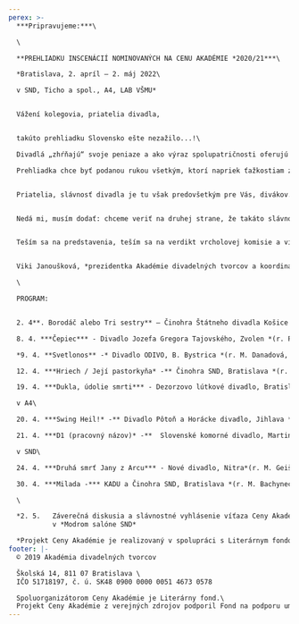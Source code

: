 ```yaml
---
perex: >-
  ***Pripravujeme:***\

  \

  **PREHLIADKU INSCENÁCIÍ NOMINOVANÝCH NA CENU AKADÉMIE *2020/21***\

  *Bratislava, 2. apríl – 2. máj 2022\

  v SND, Ticho a spol., A4, LAB VŠMU*


  Vážení kolegovia, priatelia divadla,


  takúto prehliadku Slovensko ešte nezažilo...!\

  Divadlá „zhŕňajú“ svoje peniaze a ako výraz spolupatričnosti oferujú ich na niečo, čo považujú za výraz spolupatričnosti a slávnosť spoločnej nádeje. A to jednak divadlá nominované a jednak tie, ktoré ich v Bratislave hostia...!\

  Prehliadka chce byť podanou rukou všetkým, ktorí napriek ťažkostiam zostávajú slávnosti divadelného predstavenia verní. - Ďakujem, kolegovia.


  Priatelia, slávnosť divadla je tu však predovšetkým pre Vás, divákov. Pomôžte nám, prosím, dokonať naše úsilie a pozrite si paletu toho najinšpiratívnejšieho, čo 25 odborníkov vybralo a čo sa zrodilo v sezóne 2020/21. – Pozývame Vás na 10 predstavení divadiel z celého Slovenska...!


  Nedá mi, musím dodať: chceme veriť na druhej strane, že takáto slávnosť už nabudúce nebude musieť byť z posledných zdrojov aj inak ťažko skúšaných divadiel, chceme veriť, že príslušné inštitúcie pochopia, že divadelníci takéto stretnutia v rámci Ceny Akadémie naozaj potrebujú a chcú. Väčší dôkaz, ako táto prehliadka už snáď ani nemôže byť...!


  Teším sa na predstavenia, teším sa na verdikt vrcholovej komisie a víťaza Ceny... Užime si, prosím, všetci, napriek všetkému, týchto desať predstavení v rámci celého mesiaca, po predstaveniach možnosť počuť názory tvorcov i odborníkov, i odborné diskusie. – Prajem príjemné zážitky!


  Viki Janoušková, *prezidentka Akadémie divadelných tvorcov a koordinátorka prehliadky*\

  \

  PROGRAM:


  2. 4**. Borodáč alebo Tri sestry** – Činohra Štátneho divadla Košice *(r. J. Rázusová) -* v SND\

  8. 4. ***Čepiec*** - Divadlo Jozefa Gregora Tajovského, Zvolen *(r. P. Palik) -* v SND\

  *9. 4. **Svetlonos** -* Divadlo ODIVO, B. Bystrica *(r. M. Danadová, M. Kováčová, I.Martinka)   -* v TICHO a spol.\

  12. 4. ***Hriech / Její pastorkyňa* -** Činohra SND, Bratislava *(r. M. Bachynec)*\

  19. 4. ***Dukla, údolie smrti*** - Dezorzovo lútkové divadlo, Bratislava *(r. G. Dezorz)* - \

  v A4\

  20. 4. ***Swing Heil!* -** Divadlo Pôtoň a Horácke divadlo, Jihlava *(r. I. Ditte Jurčová)* -          v LAB VŠMU\

  21. 4. ***D1 (pracovný názov)* -**  Slovenské komorné divadlo, Martin (r. L. Brutovský) -\

  v SND\

  24. 4. ***Druhá smrť Jany z Arcu*** - Nové divadlo, Nitra*(r. M. Geišberg)* - v Ticho a spol.\

  30. 4. ***Milada -*** KADU a Činohra SND, Bratislava *(r. M. Bachynec) -* v SND\

  \

  *2. 5.   Záverečná diskusia a slávnostné vyhlásenie víťaza Ceny Akadémie 2020/21 -* \
           v *Modrom salóne SND*

  *Projekt Ceny Akadémie je realizovaný v spolupráci s Literárnym fondom a podporený fondom LITA.*
footer: |-
  © 2019 Akadémia divadelných tvorcov

  Školská 14, 811 07 Bratislava \
  IČO 51718197, č. ú. SK48 0900 0000 0051 4673 0578

  Spoluorganizátorom Ceny Akadémie je Literárny fond.\
  Projekt Ceny Akadémie z verejných zdrojov podporil Fond na podporu umenia.
---
```

